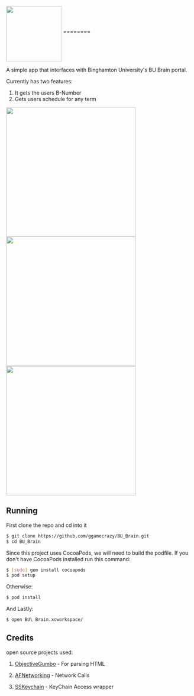  <img src="http://i.imgur.com/XUDBc6t.png" align="middle" height="150">
========

A simple app that interfaces with Binghamton University's BU Brain portal. 

Currently has two features:

1. It gets the users B-Number
2. Gets users schedule for any term

 <img src="http://i.imgur.com/Evb3D8x.png"  height="350">
 <img src="http://i.imgur.com/zdlvWSx.png"  height="350">
 <img src="http://i.imgur.com/v7rK8UG.png"  height="350">

 
## Running

First clone the repo and cd into it

```bash
$ git clone https://github.com/ggamecrazy/BU_Brain.git
$ cd BU_Brain
```
Since this project uses CocoaPods, we will need to build the podfile. 
If you don't have CocoaPods installed run this command:
```bash
$ [sudo] gem install cocoapods
$ pod setup
```
Otherwise:
```bash
$ pod install
```

And Lastly: 
```bash
$ open BU\ Brain.xcworkspace/
```

## Credits

open source projects used:

1. [ObjectiveGumbo](https://github.com/programmingthomas/ObjectiveGumbo) - For parsing HTML

2. [AFNetworking](https://github.com/AFNetworking/AFNetworking) - Network Calls

3. [SSKeychain](https://github.com/soffes/sskeychain) - KeyChain Access wrapper

